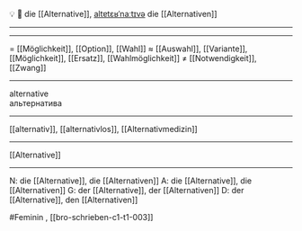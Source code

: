 💡 🔴 die [[Alternative]], [altɐtɛʁˈnaːtɪvə](https://youglish.com/pronounce/Alternative/german)
die [[Alternativen]]

---


---
= [[Möglichkeit]], [[Option]], [[Wahl]]
≈ [[Auswahl]], [[Variante]], [[Möglichkeit]], [[Ersatz]], [[Wahlmöglichkeit]]
≠ [[Notwendigkeit]], [[Zwang]]

---
alternative  
альтернатива

---
[[alternativ]], [[alternativlos]], [[Alternativmedizin]]

---
[[Alternative]]


---
N: die [[Alternative]], die [[Alternativen]]
A: die [[Alternative]], die [[Alternativen]]
G: der [[Alternative]], der [[Alternativen]]
D: der [[Alternative]], den [[Alternativen]]

#Feminin , [[bro-schrieben-c1-t1-003]]